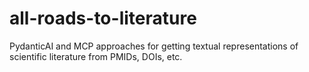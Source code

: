 # all-roads-to-literature
PydanticAI and MCP approaches for getting textual representations of scientific literature from PMIDs, DOIs, etc.
